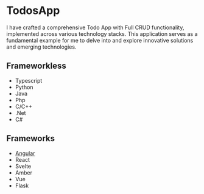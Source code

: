 # TodosApp
I have crafted a comprehensive Todo App with Full CRUD functionality, implemented across various technology stacks. This application serves as a fundamental example for me to delve into and explore innovative solutions and emerging technologies.

## Frameworkless
- Typescript
- Python
- Java
- Php
- C/C++
- .Net
- C#

## Frameworks
- [Angular](https://github.com/m-housni/angular-todoapp)
- React
- Svelte
- Amber
- Vue
- Flask
